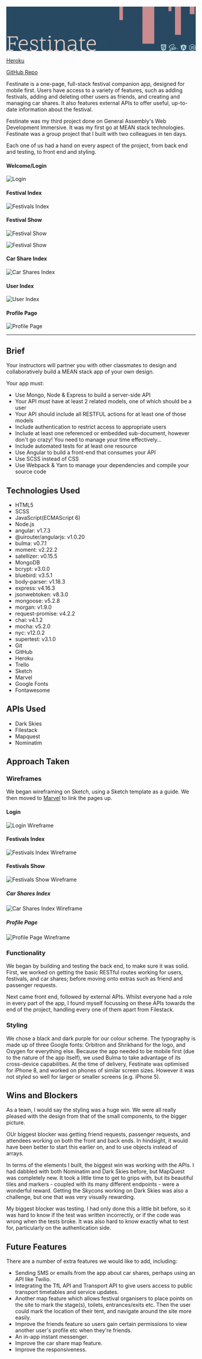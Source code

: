 ![Festinate](festinate.png)

[Heroku](https://festinate.herokuapp.com/)

[GitHub Repo](https://github.com/platypotomus/festival-companion-app)

Festinate is a one-page, full-stack festival companion app, designed for mobile first. Users have access to a variety of features, such as adding festivals, adding and deleting other users as friends, and creating and managing car shares. It also features external APIs to offer useful, up-to-date information about the festival.

Festinate was my third project done on General Assembly's Web Development Immersive. It was my first go at MEAN stack technologies. Festinate was a group project that I built with two colleagues in ten days.

Each one of us had a hand on every aspect of the project, from back end and testing, to front end and styling.

#### Welcome/Login
![Login](./screenshots/login.png)

#### Festival Index
![Festivals Index](./screenshots/festivals-index.png)

#### Festival Show
![Festival Show](./screenshots/festivals-show.png)

![Festival Show](./screenshots/festivals-show2.png)

#### Car Share Index
![Car Shares Index](./screenshots/car-shares-index.png)

#### User Index
![User Index](./screenshots/find-friends.png)

#### Profile Page
![Profile Page](./screenshots/profile-page.png)

---

## Brief
Your instructors will partner you with other classmates to design and collaboratively build a MEAN stack app of your own design.

Your app must:
* Use Mongo, Node & Express to build a server-side API
* Your API must have at least 2 related models, one of which should be a user
* Your API should include all RESTFUL actions for at least one of those models
* Include authentication to restrict access to appropriate users
* Include at least one referenced or embedded sub-document, however don't go crazy! You need to manage your time effectively...
* Include automated tests for at least one resource
* Use Angular to build a front-end that consumes your API
* Use SCSS instead of CSS
* Use Webpack & Yarn to manage your dependencies and compile your source code


## Technologies Used
* HTML5
* SCSS
* JavaScript(ECMAScript 6)
* Node.js
* angular: v1.7.3
* @uirouter/angularjs: v1.0.20
* bulma: v0.7.1
* moment: v2.22.2
* satellizer: v0.15.5
* MongoDB
* bcrypt: v3.0.0
* bluebird: v3.5.1
* body-parser: v1.18.3
* express: v4.16.3
* jsonwebtoken: v8.3.0
* mongoose: v5.2.8
* morgan: v1.9.0
* request-promise: v4.2.2
* chai: v4.1.2
* mocha: v5.2.0
* nyc: v12.0.2
* supertest: v3.1.0
* Git
* GitHub
* Heroku
* Trello
* Sketch
* Marvel
* Google Fonts
* Fontawesome

## APIs Used
* Dark Skies
* Filestack
* Mapquest
* Nominatim


## Approach Taken

### Wireframes
We began wireframing on Sketch, using a Sketch template as a guide. We then moved to [Marvel](https://marvelapp.com/428e1e4/screen/46835471) to link the pages up.

#### Login
![Login Wireframe](./wireframes/login.png)

#### Festivals Index
![Festivals Index Wireframe](./wireframes/festivals-index.png)

#### Festivals Show
![Festivals Show Wireframe](./wireframes/festival-show.png)

##### Car Shares Index
![Car Shares Index Wireframe](./wireframes/car-shares-index.png)

##### Profile Page
![Profile Page Wireframe](./wireframes/profile-page.png)


### Functionality
We began by building and testing the back end, to make sure it was solid. First, we worked on getting the basic RESTful routes working for users, festivals, and car shares; before moving onto extras such as friend and passenger requests.

Next came front end, followed by external APIs. Whilst everyone had a role in every part of the app, I found myself focussing on these APIs towards the end of the project, handling every one of them apart from Filestack.


### Styling
We chose a black and dark purple for our colour scheme. The typography is made up of three Google fonts: Orbitron and Shrikhand for the logo, and Oxygen for everything else. Because the app needed to be mobile first (due to the nature of the app itself), we used Bulma to take advantage of its cross-device capabilities. At the time of delivery, Festinate was optimised for iPhone 8, and worked on phones of similar screen sizes. However it was not styled so well for larger or smaller screens (e.g. iPhone 5).


## Wins and Blockers
As a team, I would say the styling was a huge win. We were all really pleased with the design from that of the small components, to the bigger picture.

OUr biggest blocker was getting friend requests, passenger requests, and attendees working on both the front and back ends. In hindsight, it would have been better to start this earlier on, and to use objects instead of arrays.

In terms of the elements I built, the biggest win was working with the APIs. I had dabbled with both Nominatim and Dark Skies before, but MapQuest was completely new. It took a little time to get to grips with, but its beautiful tiles and markers - coupled with its many different endpoints - were a wonderful reward. Getting the Skycons working on Dark Skies was also a challenge, but one that was very visually rewarding.

My biggest blocker was testing. I had only done this a little bit before, so it was hard to know if the test was written incorrectly, or if the code was wrong when the tests broke. It was also hard to know exactly what to test for, particularly on the authentication side.


## Future Features
There are a number of extra features we would like to add, including:

* Sending SMS or emails from the app about car shares, perhaps using an API like Twilio.
* Integrating the TfL API and Transport API to give users access to public transport timetables and service updates.
* Another map feature which allows festival organisers to place points on the site to mark the stage(s), toilets, entrances/exits etc. Then the user could mark the location of their tent, and navigate around the site more easily.
* Improve the friends feature so users gain certain permissions to view another user's profile etc when they're friends.
* An in-app instant messenger.
* Improve the car share map feature.
* Improve the responsiveness.
